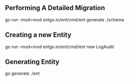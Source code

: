 
## Performing A Detailed Migration
go run -mod=mod entgo.io/ent/cmd/ent generate ./schema

## Creating a new Entity
go run -mod=mod entgo.io/ent/cmd/ent new LogAudit

## Generating Entity
go generate ./ent